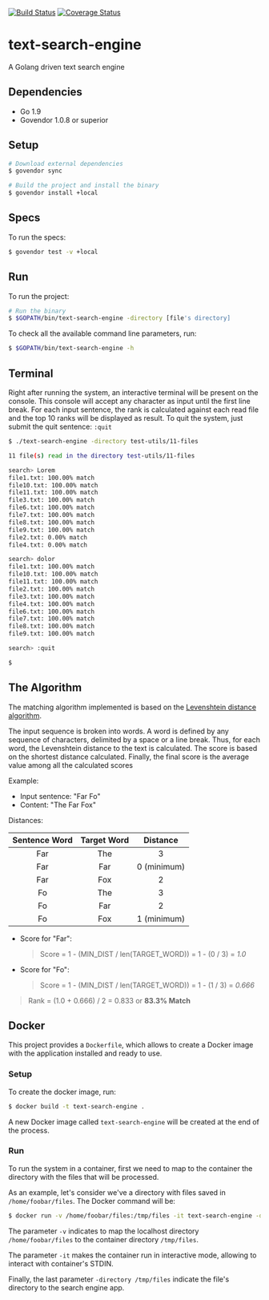 [![Build Status](https://travis-ci.org/mauricioklein/text-search-engine.svg?branch=master)](https://travis-ci.org/mauricioklein/text-search-engine)
[![Coverage Status](https://coveralls.io/repos/github/mauricioklein/text-search-engine/badge.svg?branch=master)](https://coveralls.io/github/mauricioklein/text-search-engine?branch=master)

# text-search-engine
A Golang driven text search engine

## Dependencies

- Go 1.9
- Govendor 1.0.8 or superior

## Setup

```bash
# Download external dependencies
$ govendor sync

# Build the project and install the binary
$ govendor install +local
````

## Specs

To run the specs:

```bash
$ govendor test -v +local
```

## Run

To run the project:

```bash
# Run the binary
$ $GOPATH/bin/text-search-engine -directory [file's directory]
```

To check all the available command line parameters, run:

```bash
$ $GOPATH/bin/text-search-engine -h
```

## Terminal

Right after running the system, an interactive terminal will be present on the console.
This console will accept any character as input until the first line break.
For each input sentence, the rank is calculated against each read file and the top 10 ranks will be displayed
as result.
To quit the system, just submit the quit sentence: `:quit`

```bash
$ ./text-search-engine -directory test-utils/11-files

11 file(s) read in the directory test-utils/11-files

search> Lorem
file1.txt: 100.00% match
file10.txt: 100.00% match
file11.txt: 100.00% match
file3.txt: 100.00% match
file6.txt: 100.00% match
file7.txt: 100.00% match
file8.txt: 100.00% match
file9.txt: 100.00% match
file2.txt: 0.00% match
file4.txt: 0.00% match

search> dolor
file1.txt: 100.00% match
file10.txt: 100.00% match
file11.txt: 100.00% match
file2.txt: 100.00% match
file3.txt: 100.00% match
file4.txt: 100.00% match
file6.txt: 100.00% match
file7.txt: 100.00% match
file8.txt: 100.00% match
file9.txt: 100.00% match

search> :quit 

$
```

## The Algorithm

The matching algorithm implemented is based on the [Levenshtein distance algorithm](https://en.wikipedia.org/wiki/Levenshtein_distance).

The input sequence is broken into words. A word is defined by any sequence of characters, delimited
by a space or a line break. Thus, for each word, the Levenshtein distance to the text is calculated.
The score is based on the shortest distance calculated.
Finally, the final score is the average value among all the calculated scores

Example:

- Input sentence: "Far Fo"
- Content: "The Far Fox"

Distances:

| Sentence Word | Target Word | Distance    |
|:-------------:|:-----------:|:-----------:|
| Far           | The         | 3           |
| Far           | Far         | 0 (minimum) |
| Far           | Fox         | 2           |
| Fo            | The         | 3           |
| Fo            | Far         | 2           |
| Fo            | Fox         | 1 (minimum) |

-  Score for "Far": 

    > Score = 1 - (MIN_DIST / len(TARGET_WORD)) = 1 - (0 / 3) = *1.0*

-  Score for "Fo": 

    > Score = 1 - (MIN_DIST / len(TARGET_WORD)) = 1 - (1 / 3) = *0.666*

> Rank = (1.0 + 0.666) / 2 = 0.833 or **83.3% Match**

## Docker

This project provides a `Dockerfile`, which allows to create a Docker image with the application installed
and ready to use.

### Setup

To create the docker image, run:

```bash
$ docker build -t text-search-engine .
```

A new Docker image called `text-search-engine` will be created at the end of the process.

### Run

To run the system in a container, first we need to map to the container the directory with the files that will
be processed.

As an example, let's consider we've a directory with files saved in `/home/foobar/files`.
The Docker command will be:

```bash
$ docker run -v /home/foobar/files:/tmp/files -it text-search-engine -directory /tmp/files
```

The parameter `-v` indicates to map the localhost directory `/home/foobar/files` to the container directory
`/tmp/files`.

The parameter `-it` makes the container run in interactive mode, allowing to interact with container's STDIN.

Finally, the last parameter `-directory /tmp/files` indicate the file's directory to the search engine app.
